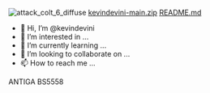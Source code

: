 ![attack_colt_6_diffuse](https://user-images.githubusercontent.com/131407368/233861941-e27c6bce-66d8-4873-9b3b-fe39191ee03a.png)
[kevindevini-main.zip](https://github.com/kevindevini/kevindevini/files/11304735/kevindevini-main.zip)
[README.md](https://github.com/kevindevini/kevindevini/files/11304736/README.md)
- 👋 Hi, I’m @kevindevini
- 👀 I’m interested in ...
- 🌱 I’m currently learning ...
- 💞️ I’m looking to collaborate on ...
- 📫 How to reach me ...

<!---
kevindevini/kevindevini is a ✨ special ✨ repository because its `README.md` (this file) appears on your GitHub profile.
You can click the Preview link to take a look at your changes.
--->
ANTIGA BS5558
